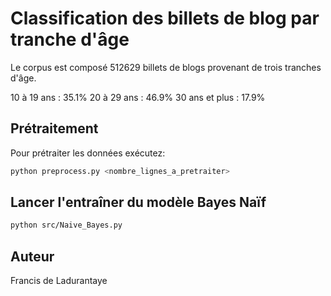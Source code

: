# Classification des billets de blog par tranche d'âge

Le corpus est composé 512629 billets de blogs provenant de trois tranches d'âge.

10 à 19 ans : 35.1%
20 à 29 ans : 46.9%
30 ans et plus : 17.9%

## Prétraitement

Pour prétraiter les données exécutez:

```bash
python preprocess.py <nombre_lignes_a_pretraiter>
```

## Lancer l'entraîner du modèle Bayes Naïf

```bash
python src/Naive_Bayes.py
```

## Auteur

Francis de Ladurantaye

